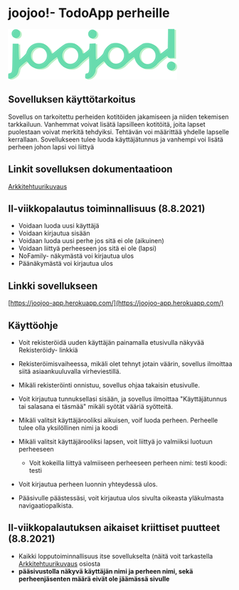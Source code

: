 # joojoo!- TodoApp perheille

![sovelluksen logo](https://raw.githubusercontent.com/nothros/ToDoApp-for-families/main/dokumentaatio/logo2.png)

## Sovelluksen käyttötarkoitus

Sovellus on tarkoitettu perheiden kotitöiden jakamiseen ja niiden tekemisen tarkkailuun. Vanhemmat voivat lisätä lapsilleen kotitöitä, 
joita lapset puolestaan voivat merkitä tehdyiksi. Tehtävän voi määrittää yhdelle lapselle kerrallaan. Sovellukseen tulee luoda käyttäjätunnus
ja vanhempi voi lisätä perheen johon lapsi voi liittyä

## Linkit sovelluksen dokumentaatioon
[Arkkitehtuurikuvaus](https://github.com/nothros/ToDoApp-for-families/blob/main/dokumentaatio/arkkitehtuuri.md)

## II-viikkopalautus toiminnallisuus (8.8.2021)
- Voidaan luoda uusi käyttäjä
- Voidaan kirjautua sisään
- Voidaan luoda uusi perhe jos sitä ei ole (aikuinen)
- Voidaan liittyä perheeseen jos sitä ei ole (lapsi)
- NoFamily- näkymästä voi kirjautua ulos
- Päänäkymästä voi kirjautua ulos

## Linkki sovellukseen
[https://joojoo-app.herokuapp.com/](https://joojoo-app.herokuapp.com/)

## Käyttöohje
- Voit rekisteröidä uuden käyttäjän painamalla etusivulla näkyvää Rekisteröidy- linkkiä

- Rekisteröimisvaiheessa, mikäli olet tehnyt jotain väärin, sovellus ilmoittaa siitä asiaankuuluvalla virheviestillä.
- Mikäli rekisteröinti onnistuu, sovellus ohjaa takaisin etusivulle.

- Voit kirjautua tunnuksellasi sisään, ja sovellus ilmoittaa "Käyttäjätunnus tai salasana ei täsmää" mikäli syötät vääriä syötteitä.

- Mikäli valitsit käyttäjärooliksi aikuisen, voif luoda perheen. Perheelle tulee olla yksilöllinen nimi ja koodi
- Mikäli valitsit käyttäjärooliksi lapsen, voit liittyä jo valmiiksi luotuun perheeseen 
  - Voit kokeilla liittyä valmiiseen perheeseen perheen nimi: testi koodi: testi 

- Voit kirjautua perheen luonnin yhteydessä ulos.

- Pääsivulle päästessäsi, voit kirjautua ulos sivulta oikeasta yläkulmasta navigaatiopalkista.


## II-viikkopalautuksen aikaiset kriittiset puutteet (8.8.2021)

- Kaikki lopputoiminnallisuus itse sovellukselta (näitä voit tarkastella [Arkkitehtuurikuvaus](https://github.com/nothros/ToDoApp-for-families/blob/main/dokumentaatio/arkkitehtuuri.md) osiosta
- **pääsivustolla näkyvä käyttäjän nimi ja perheen nimi, sekä perheenjäsenten määrä eivät ole jäämässä sivulle**
